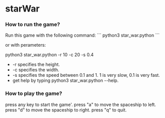 # starWar

### How to run the game?
<p>Run this game with the following command:
```
python3 star_war.python
```

or with perameters:

python3 star_war.python -r 10 -c 20 -s 0.4

<ul>
<li>-r specifies the height.</li>
<li>-c specifies the width.</li>
<li>-s specifies the speed between 0.1 and 1.  1 is very slow, 0.1 is very fast.</li>
<li>get help by typing python3 star_war.python --help.</li>
</ul>
  




  
### How to play the game?
  
press any key to start the game'.
press "a" to move the spaceship to left.
press "d" to move the spaceship to right.
press "q" to quit.
